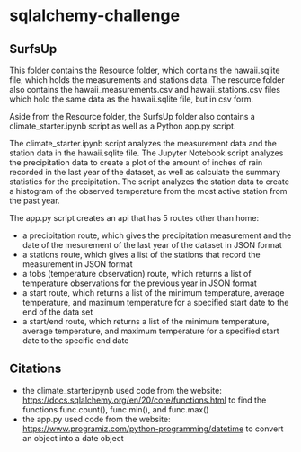 # sqlalchemy-challenge

## SurfsUp
This folder contains the Resource folder, which contains the hawaii.sqlite file, which holds the measurements and stations data. The resource folder also contains the hawaii_measurements.csv and hawaii_stations.csv files which hold the same data as the hawaii.sqlite file, but in csv form.

Aside from the Resource folder, the SurfsUp folder also contains a climate_starter.ipynb script as well as a Python app.py script.

The climate_starter.ipynb script analyzes the measurement data and the station data in the hawaii.sqlite file. The Jupyter Notebook script analyzes the precipitation data to create a plot of the amount of inches of rain recorded in the last year of the dataset, as well as calculate the summary statistics for the precipitation. The script analyzes the station data to create a histogram of the observed temperature from the most active station from the past year. 

The app.py script creates an api that has 5 routes other than home:
- a precipitation route, which gives the precipitation measurement and the date of the mesurement of the last year of the dataset in JSON format
- a stations route, which gives a list of the stations that record the measurement in JSON format
- a tobs (temperature observation) route, which returns a list of temperature observations for the previous year in JSON format
- a start route, which returns a list of the minimum temperature, average temperature, and maximum temperature for a specified start date to the end of the data set
- a start/end route, which returns a list of the minimum temperature, average temperature, and maximum temperature for a specified start date to the specific end date

## Citations
- the climate_starter.ipynb used code from the website: https://docs.sqlalchemy.org/en/20/core/functions.html to find the functions func.count(), func.min(), and func.max()
- the app.py used code from the website: https://www.programiz.com/python-programming/datetime to convert an object into a date object
